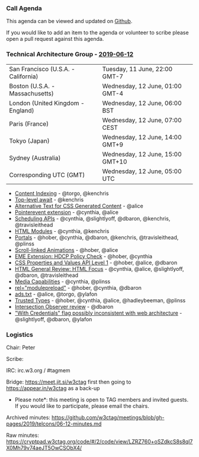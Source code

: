 ### Call Agenda

This agenda can be viewed and updated on [Github](https://github.com/w3ctag/meetings/blob/gh-pages/2019/telcons/06-12-agenda.md).

If you would like to add an item to the agenda or volunteer to scribe please open a pull request against this agenda.

### Technical Architecture Group - [2019-06-12](https://www.timeanddate.com/worldclock/converter.html?iso=20190612T050000&p1=224&p2=43&p3=136&p4=195&p5=248&p6=240)

<table>
<tr><td> San Francisco (U.S.A. - California) <td> Tuesday, 11 June, 22:00 GMT-7</td></tr>
<tr><td> Boston (U.S.A. - Massachusetts) <td> Wednesday, 12 June, 01:00 GMT-4</td></tr>
<tr><td> London (United Kingdom - England) <td> Wednesday, 12 June, 06:00 BST</td></tr>
<tr><td> Paris (France) <td> Wednesday, 12 June, 07:00 CEST</td></tr>
<tr><td> Tokyo (Japan) <td> Wednesday, 12 June, 14:00 GMT+9</td></tr>
<tr><td> Sydney (Australia) <td> Wednesday, 12 June, 15:00 GMT+10</td></tr>
<tr><td> Corresponding UTC (GMT) <td> Wednesday, 12 June, 05:00 UTC</td></tr>
</table>

* [Content Indexing](https://github.com/w3ctag/design-reviews/issues/379) - @torgo, @kenchris
* [Top-level await](https://github.com/w3ctag/design-reviews/issues/376) - @kenchris
* [Alternative Text for CSS Generated Content](https://github.com/w3ctag/design-reviews/issues/351) - @alice
* [Pointerevent extension](https://github.com/w3ctag/design-reviews/issues/346) - @cynthia, @alice
* [Scheduling APIs](https://github.com/w3ctag/design-reviews/issues/338) - @cynthia, @slightlyoff, @dbaron, @kenchris, @travisleithead
* [HTML Modules](https://github.com/w3ctag/design-reviews/issues/334) - @cynthia, @kenchris
* [Portals](https://github.com/w3ctag/design-reviews/issues/331) - @hober, @cynthia, @dbaron, @kenchris, @travisleithead, @plinss
* [Scroll-linked Animations](https://github.com/w3ctag/design-reviews/issues/330) - @hober, @alice
* [EME Extension: HDCP Policy Check](https://github.com/w3ctag/design-reviews/issues/323) - @hober, @cynthia
* [CSS Properties and Values API Level 1](https://github.com/w3ctag/design-reviews/issues/318) - @hober, @alice, @dbaron
* [HTML General Review: HTML Focus](https://github.com/w3ctag/design-reviews/issues/257) - @cynthia, @alice, @slightlyoff, @dbaron, @travisleithead
* [Media Capabilities](https://github.com/w3ctag/design-reviews/issues/218) - @cynthia, @plinss
* [<link> rel="modulepreload"](https://github.com/w3ctag/design-reviews/issues/213) - @hober, @cynthia, @dbaron
* [ads.txt](https://github.com/w3ctag/design-reviews/issues/201) - @alice, @torgo, @ylafon
* [Trusted Types](https://github.com/w3ctag/design-reviews/issues/198) - @hober, @cynthia, @alice, @hadleybeeman, @plinss
* [Intersection Observer review](https://github.com/w3ctag/design-reviews/issues/197) - @dbaron
* ["With Credentials" flag possibly inconsistent with web architecture](https://github.com/w3ctag/design-reviews/issues/76) - @slightlyoff, @dbaron, @ylafon

### Logistics

Chair: Peter

Scribe:

IRC: irc.w3.org / #tagmem

Bridge: https://meet.jit.si/w3ctag first then going to https://appear.in/w3ctag as a back-up

* Please note*: this meeting is open to TAG members and invited guests. If you would like to participate, please email the chairs.

Archived minutes: https://github.com/w3ctag/meetings/blob/gh-pages/2019/telcons/06-12-minutes.md

Raw minutes: https://cryptpad.w3ctag.org/code/#/2/code/view/LZRZ760+oSZdkcS8s8ql7X0Mh79v74aeJT5OwCSObX4/
